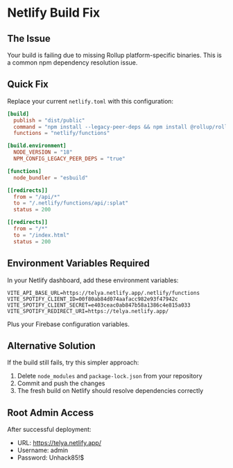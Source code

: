 # Netlify Build Fix

## The Issue
Your build is failing due to missing Rollup platform-specific binaries. This is a common npm dependency resolution issue.

## Quick Fix

Replace your current `netlify.toml` with this configuration:

```toml
[build]
  publish = "dist/public"
  command = "npm install --legacy-peer-deps && npm install @rollup/rollup-linux-x64-gnu --save-dev && npx vite build"
  functions = "netlify/functions"

[build.environment]
  NODE_VERSION = "18"
  NPM_CONFIG_LEGACY_PEER_DEPS = "true"

[functions]
  node_bundler = "esbuild"

[[redirects]]
  from = "/api/*"
  to = "/.netlify/functions/api/:splat"
  status = 200

[[redirects]]
  from = "/*"
  to = "/index.html"
  status = 200
```

## Environment Variables Required

In your Netlify dashboard, add these environment variables:

```
VITE_API_BASE_URL=https://telya.netlify.app/.netlify/functions
VITE_SPOTIFY_CLIENT_ID=00f80ab84d074aafacc982e93f47942c
VITE_SPOTIFY_CLIENT_SECRET=e403ceac0ab847b58a1386c4e815a033
VITE_SPOTIFY_REDIRECT_URI=https://telya.netlify.app/
```

Plus your Firebase configuration variables.

## Alternative Solution

If the build still fails, try this simpler approach:

1. Delete `node_modules` and `package-lock.json` from your repository
2. Commit and push the changes
3. The fresh build on Netlify should resolve dependencies correctly

## Root Admin Access

After successful deployment:
- URL: https://telya.netlify.app/
- Username: admin
- Password: Unhack85!$